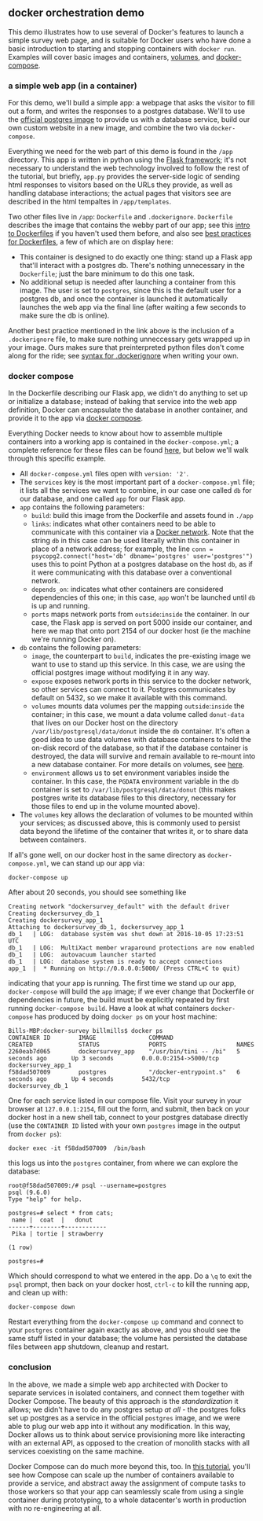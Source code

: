 ## docker orchestration demo

This demo illustrates how to use several of Docker's features to launch a simple survey web page, and is suitable for Docker users who have done a basic introduction to starting and stopping containers with `docker run`. Examples will cover basic images and containers, [volumes](https://docs.docker.com/v1.10/engine/userguide/containers/dockervolumes/), and [docker-compose](https://docs.docker.com/compose/).

### a simple web app (in a container)

For this demo, we'll build a simple app: a webpage that asks the visitor to fill out a form, and writes the responses to a postgres database. We'll to use the [official postgres image](https://hub.docker.com/_/postgres/) to provide us with a database service, build our own custom website in a new image, and combine the two via `docker-compose`.

Everything we need for the web part of this demo is found in the `/app` directory. This app is written in python using the [Flask framework](http://flask.pocoo.org/docs/0.11/); it's not necessary to understand the web technology involved to follow the rest of the tutorial, but briefly, `app.py` provides the server-side logic of sending html responses to visitors based on the URLs they provide, as well as handling database interactions; the actual pages that visitors see are described in the html tempaltes in `/app/templates`.

Two other files live in `/app`: `Dockerfile` and `.dockerignore`. `Dockerfile` describes the image that contains the webby part of our app; see this [intro to Dockerfiles](https://docs.docker.com/engine/reference/builder/) if you haven't used them before, and also see [best practices for Dockerfiles](https://docs.docker.com/engine/userguide/eng-image/dockerfile_best-practices/), a few of which are on display here:

 - This container is designed to do exactly one thing: stand up a Flask app that'll interact with a postgres db. There's nothing unnecessary in the `Dockerfile`; just the bare minimum to do this one task.
 - No additional setup is needed after launching a container from this image. The user is set to `postgres`, since this is the default user for a postgres db, and once the container is launched it automatically launches the web app via the final line (after waiting a few seconds to make sure the db is online).

Another best practice mentioned in the link above is the inclusion of a `.dockerignore` file, to make sure nothing unneccessary gets wrapped up in your image. Ours makes sure that preinterpreted python files don't come along for the ride; see [syntax for .dockerignore](https://docs.docker.com/engine/reference/builder/#dockerignore-file) when writing your own.

### docker compose

In the Dockerfile describing our Flask app, we didn't do anything to set up or initialize a database; instead of baking that service into the web app definition, Docker can encapsulate the database in another container, and provide it to the app via [docker compose](https://docs.docker.com/compose/).

Everything Docker needs to know about how to assemble multiple containers into a working app is contained in the `docker-compose.yml`; a complete reference for these files can be found [here](https://docs.docker.com/compose/compose-file/), but below we'll walk through this specific example. 

 - All `docker-compose.yml` files open with `version: '2'`.
 - The `services` key is the most important part of a `docker-compose.yml` file; it lists all the services we want to combine, in our case one called `db` for our database, and one called `app` for our Flask app.
  - `app` contains the following parameters:
    - `build`: build this image from the Dockerfile and assets found in `./app`
    - `links`: indicates what other containers need to be able to communicate with this container via a [Docker network](https://docs.docker.com/engine/userguide/networking/). Note that the string `db` in this case can be used literally within this container in place of a network address; for example, the line `conn = psycopg2.connect("host='db' dbname='postgres' user='postgres'")` uses this to point Python at a postgres database on the host `db`, as if it were communicating with this database over a conventional network.
    - `depends_on`: indicates what other containers are considered dependencies of this one; in this case, `app` won't be launched until `db` is up and running.
    - `ports` maps network ports from `outside`:`inside` the container. In our case, the Flask app is served on port 5000 inside our container, and here we map that onto port 2154 of our docker host (ie the machine we're running Docker on).
  - `db` contains the following parameters:
    - `image`, the counterpart to `build`, indicates the pre-existing image we want to use to stand up this service. In this case, we are using the official postgres image without modifying it in any way.
    - `expose` exposes network ports in this service to the docker network, so other services can connect to it. Postgres communicates by default on 5432, so we make it available with this command.
    - `volumes` mounts data volumes per the mapping `outside`:`inside` the container; in this case, we mount a data volume called `donut-data` that lives on our Docker host on the directory `/var/lib/postgresql/data/donut` inside the `db` container. It's often a good idea to use data volumes with database containers to hold the on-disk record of the database, so that if the database container is destroyed, the data will survive and remain available to re-mount into a new database container. For more details on volumes, see [here](https://docs.docker.com/v1.10/engine/userguide/containers/dockervolumes/).
    - `environment` allows us to set environment variables inside the container. In this case, the `PGDATA` environment variable in the `db` container is set to `/var/lib/postgresql/data/donut` (this makes postgres write its database files to this directory, necessary for those files to end up in the volume mounted above).
 - The `volumes` key allows the declaration of volumes to be mounted within your services; as discussed above, this is commonly used to persist data beyond the lifetime of the container that writes it, or to share data between containers.

If all's gone well, on our docker host in the same directory as `docker-compose.yml`, we can stand up our app via:

```
docker-compose up
```

After about 20 seconds, you should see something like

```
Creating network "dockersurvey_default" with the default driver
Creating dockersurvey_db_1
Creating dockersurvey_app_1
Attaching to dockersurvey_db_1, dockersurvey_app_1
db_1   | LOG:  database system was shut down at 2016-10-05 17:23:51 UTC
db_1   | LOG:  MultiXact member wraparound protections are now enabled
db_1   | LOG:  autovacuum launcher started
db_1   | LOG:  database system is ready to accept connections
app_1  |  * Running on http://0.0.0.0:5000/ (Press CTRL+C to quit)
```

indicating that your app is running. The first time we stand up our app, `docker-compose` will build the `app` image; if we ever change that Dockerfile or dependencies in future, the build must be explicitly repeated by first running `docker-compose build`. Have a look at what containers `docker-compose` has produced by doing `docker ps` on your host machine:

```
Bills-MBP:docker-survey billmills$ docker ps
CONTAINER ID        IMAGE               COMMAND                  CREATED             STATUS              PORTS                    NAMES
2260eab7d065        dockersurvey_app    "/usr/bin/tini -- /bi"   5 seconds ago       Up 3 seconds        0.0.0.0:2154->5000/tcp   dockersurvey_app_1
f58dad507009        postgres            "/docker-entrypoint.s"   6 seconds ago       Up 4 seconds        5432/tcp                 dockersurvey_db_1
```

One for each service listed in our compose file. Visit your survey in your browser at `127.0.0.1:2154`, fill out the form, and submit, then back on your docker host in a new shell tab, connect to your postgres database directly (use the `CONTAINER ID` listed with your own `postgres` image in the output from `docker ps`):

```
docker exec -it f58dad507009  /bin/bash
```

this logs us into the `postgres` container, from where we can explore the database:

```
root@f58dad507009:/# psql --username=postgres                                                                                                                                                              
psql (9.6.0)
Type "help" for help.

postgres=# select * from cats;
 name |  coat  |   donut  
------+--------+------------
 Pika | tortie | strawberry

(1 row)

postgres=# 
```

Which should correspond to what we entered in the app. Do a `\q` to exit the `psql` prompt, then back on your docker host, `ctrl-c` to kill the running app, and clean up with:

```
docker-compose down
```

Restart everything from the `docker-compose up` command and connect to your `postgres` container again exactly as above, and you should see the same stuff listed in your database; the volume has persisted the database files between app shutdown, cleanup and restart.

### conclusion

In the above, we made a simple web app architected with Docker to separate services in isolated containers, and connect them together with Docker Compose. The beauty of this approach is the *standardization* it allows; we didn't have to do any postgres setup *at all* - the postgres folks set up postgres as a service in the official `postgres` image, and we were able to plug our web app into it without any modification. In this way, Docker allows us to think about service provisioning more like interacting with an external API, as opposed to the creation of monolith stacks with all services coexisting on the same machine.

Docker Compose can do much more beyond this, too. In [this tutorial](http://success.docker.com/Datacenter/Apply/Reference_Architecture%3A_Service_Discovery_and_Load-Balancing_with_Docker_Universal_Control_Plane_(UCP)), you'll see how Compose can scale up the number of containers available to provide a service, and abstract away the assignment of compute tasks to those workers so that your app can seamlessly scale from using a single container during prototyping, to a whole datacenter's worth in production with no re-engineering at all.
